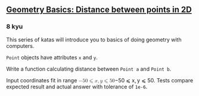 <h2><a href=https://www.codewars.com/kata/58dced7b702b805b200000be/train/javascript target="_blank">Geometry Basics: Distance between points in 2D</a></h2><h3>8 kyu</h3><p>This series of katas will introduce you to basics of doing geometry with computers.</p><p><code>Point</code> objects have attributes <code>x</code> and <code>y</code>.</p><p>Write a function calculating distance between <code>Point a</code> and <code>Point b</code>.</p><p>Input coordinates fit in range <span class="katex"><span class="katex-mathml"><math xmlns="http://www.w3.org/1998/Math/MathML"><mrow><mo>−</mo><mn>50</mn><mo>⩽</mo><mi>x</mi><mo separator="true">,</mo><mi>y</mi><mo>⩽</mo><mn>50</mn></mrow> -50 \leqslant x,y \leqslant 50 </math></span><span aria-hidden="true" class="katex-html"><span class="base"><span style="height:0.7811em;vertical-align:-0.1367em;" class="strut"></span><span class="mord">−</span><span class="mord">50</span><span style="margin-right:0.2778em;" class="mspace"></span><span class="mrel amsrm">⩽</span><span style="margin-right:0.2778em;" class="mspace"></span></span><span class="base"><span style="height:0.8311em;vertical-align:-0.1944em;" class="strut"></span><span class="mord mathnormal">x</span><span class="mpunct">,</span><span style="margin-right:0.1667em;" class="mspace"></span><span style="margin-right:0.03588em;" class="mord mathnormal">y</span><span style="margin-right:0.2778em;" class="mspace"></span><span class="mrel amsrm">⩽</span><span style="margin-right:0.2778em;" class="mspace"></span></span><span class="base"><span style="height:0.6444em;" class="strut"></span><span class="mord">50</span></span></span></span>. Tests compare expected result and actual answer with tolerance of <code>1e-6</code>.</p>